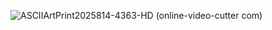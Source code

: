 ![ASCIIArtPrint2025814-4363-HD (online-video-cutter com)](https://github.com/user-attachments/assets/8ee5a14d-fb39-451b-8d8d-39a0d29274aa)
